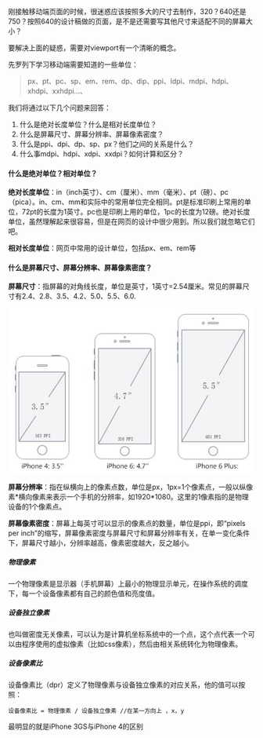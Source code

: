 刚接触移动端页面的时候，很迷惑应该按照多大的尺寸去制作，320？640还是750？按照640的设计稿做的页面，是不是还需要写其他尺寸来适配不同的屏幕大小？

要解决上面的疑惑，需要对viewport有一个清晰的概念。

先罗列下学习移动端需要知道的一些单位：

> px、pt、pc、sp、em、rem、dp、dip、ppi、ldpi、mdpi、hdpi、xhdpi、xxhdpi...、

我们将通过以下几个问题来回答：

1. 什么是绝对长度单位？什么是相对长度单位？
2. 什么是屏幕尺寸、屏幕分辨率、屏幕像素密度？
3. 什么是ppi、dpi、dp、sp、px？他们之间的关系是什么？
4. 什么事mdpi、hdpi、xdpi、xxdpi？如何计算和区分？

#### 什么是绝对单位？相对单位？

**绝对长度单位**：in（inch英寸）、cm（厘米）、mm（毫米）、pt（磅）、pc（pica）。in、cm、mm和实际中的常用单位完全相同。pt是标准印刷上常用的单位，72pt的长度为1英寸。pc也是印刷上用的单位，1pc的长度为12磅。绝对长度单位，虽然理解起来很容易，但是在网页的设计中很少用到。所以我们就忽略它们吧。

**相对长度单位**：网页中常用的设计单位，包括px、em、rem等

#### 什么是屏幕尺寸、屏幕分辨率、屏幕像素密度？

**屏幕尺寸**：指屏幕的对角线长度，单位是英寸，1英寸=2.54厘米。常见的屏幕尺寸有2.4、2.8、3.5、4.2、5.0、5.5、6.0.

![](/assets/1441638550_1436653066_7247_imageAddr.jpg)

**屏幕分辨率**：指在纵横向上的像素点数，单位是px，1px=1个像素点，一般以纵像素\*横向像素来表示一个手机的分辨率，如1920\*1080。这里的1像素指的是物理设备的1个像素点。

**屏幕像素密度**：屏幕上每英寸可以显示的像素点的数量，单位是ppi，即“pixels per inch”的缩写，屏幕像素密度与屏幕尺寸和屏幕分辨率有关，在单一变化条件下，屏幕尺寸越小，分辨率越高，像素密度越大，反之越小。

##### 物理像素

一个物理像素是显示器（手机屏幕）上最小的物理显示单元，在操作系统的调度下，每一个设备像素都有自己的颜色值和亮度值。

##### 设备独立像素

也叫做密度无关像素，可以认为是计算机坐标系统中的一个点，这个点代表一个可以由程序使用的虚拟像素（比如css像素），然后由相关系统转化为物理像素。

##### 设备像素比

设备像素比（dpr）定义了物理像素与设备独立像素的对应关系，他的值可以按照：

```textg
设备像素比 = 物理像素 / 设备独立像素 //在某一方向上 ，x，y
```

最明显的就是iPhone 3GS与iPhone 4的区别

